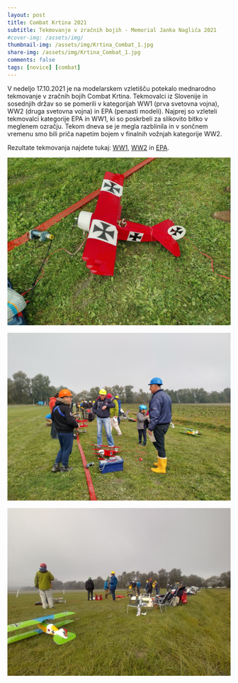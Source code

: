 ```yaml
---
layout: post
title: Combat Krtina 2021
subtitle: Tekmovanje v zračnih bojih - Memorial Janka Nagliča 2021
#cover-img: /assets/img/
thumbnail-img: /assets/img/Krtina_Combat_1.jpg
share-img: /assets/img/Krtina_Combat_1.jpg
comments: false
tags: [novice] [combat]
---
```


V nedeljo 17.10.2021 je na modelarskem vzletišču potekalo mednarodno tekmovanje v zračnih bojih Combat Krtina. Tekmovalci iz Slovenije in sosednjih držav so se pomerili v kategorijah WW1 (prva svetovna vojna), WW2 (druga svetovna vojna) in EPA (penasti modeli). Najprej so vzleteli tekmovalci kategorije EPA in WW1, ki so poskrbeli za slikovito bitko v meglenem ozračju. Tekom dneva se je megla razblinila in v sončnem vremenu smo bili priča napetim bojem v finalnih vožnjah kategorije WW2.

Rezultate tekmovanja najdete tukaj: [WW1](http://forum.modelarji.com/download/file.php?id=242452&sid=a25770034be8e30f0b7aefcd6e5d283c), [WW2](http://forum.modelarji.com/download/file.php?id=242453&sid=a25770034be8e30f0b7aefcd6e5d283c) in [EPA](http://forum.modelarji.com/download/file.php?id=242451&sid=a25770034be8e30f0b7aefcd6e5d283c).

![Slika 1](/assets/img/Combat_Krtina_1.jpg)

![Slika 2](/assets/img/Combat_Krtina_2.jpg)

![Slika 3](/assets/img/Combat_Krtina_3.jpg)

